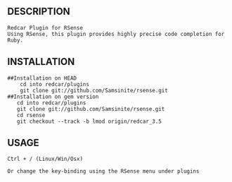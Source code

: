 ## DESCRIPTION
    Redcar Plugin for RSense
    Using RSense, this plugin provides highly precise code completion for Ruby.
## INSTALLATION
    ##Installation on HEAD
        cd into redcar/plugins
        git clone git://github.com/Samsinite/rsense.git
    ##Installation on gem version
       cd into redcar/plugins
       git clone git://github.com/Samsinite/rsense.git
       cd rsense
       git checkout --track -b lmod origin/redcar_3.5
## USAGE

    Ctrl + / (Linux/Win/Osx)
    
    Or change the key-binding using the RSense menu under plugins

